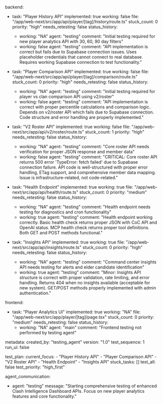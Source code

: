 backend:
  - task: "Player History API"
    implemented: true
    working: false
    file: "/app/web-next/src/app/api/player/[tag]/history/route.ts"
    stuck_count: 0
    priority: "high"
    needs_retesting: false
    status_history:
      - working: "NA"
        agent: "testing"
        comment: "Initial testing required for new player analytics API with 30, 60, 90 day filters"
      - working: false
        agent: "testing"
        comment: "API implementation is correct but fails due to Supabase connection issues. Uses placeholder credentials that cannot connect to real database. Requires working Supabase connection to test functionality."

  - task: "Player Comparison API"
    implemented: true
    working: false
    file: "/app/web-next/src/app/api/player/[tag]/comparison/route.ts"
    stuck_count: 0
    priority: "high"
    needs_retesting: false
    status_history:
      - working: "NA"
        agent: "testing"
        comment: "Initial testing required for player vs clan comparison API using v2/roster"
      - working: false
        agent: "testing"
        comment: "API implementation is correct with proper percentile calculations and comparison logic. Depends on v2/roster API which fails due to Supabase connection. Code structure and error handling are properly implemented."

  - task: "V2 Roster API"
    implemented: true
    working: false
    file: "/app/web-next/src/app/api/v2/roster/route.ts"
    stuck_count: 1
    priority: "high"
    needs_retesting: false
    status_history:
      - working: "NA"
        agent: "testing"
        comment: "Core roster API needs verification for proper JSON response and member data"
      - working: false
        agent: "testing"
        comment: "CRITICAL: Core roster API returns 500 error 'TypeError: fetch failed' due to Supabase connection failure. API code is well-structured with proper error handling, ETag support, and comprehensive member data mapping. Issue is infrastructure-related, not code-related."

  - task: "Health Endpoint"
    implemented: true
    working: true
    file: "/app/web-next/src/app/api/health/route.ts"
    stuck_count: 0
    priority: "medium"
    needs_retesting: false
    status_history:
      - working: "NA"
        agent: "testing"
        comment: "Health endpoint needs testing for diagnostics and cron functionality"
      - working: true
        agent: "testing"
        comment: "Health endpoint working correctly. Basic health check returns proper JSON with CoC API and OpenAI status. MCP health check returns proper tool definitions. Both GET and POST methods functional."

  - task: "Insights API"
    implemented: true
    working: true
    file: "/app/web-next/src/app/api/insights/route.ts"
    stuck_count: 0
    priority: "high"
    needs_retesting: false
    status_history:
      - working: "NA"
        agent: "testing"
        comment: "Command center insights API needs testing for alerts and elder candidate identification"
      - working: true
        agent: "testing"
        comment: "Minor: Insights API structure is correct with proper validation, rate limiting, and error handling. Returns 404 when no insights available (acceptable for new system). GET/POST methods properly implemented with admin authentication."

frontend:
  - task: "Player Analytics UI"
    implemented: true
    working: "NA"
    file: "/app/web-next/src/app/player/[tag]/page.tsx"
    stuck_count: 0
    priority: "medium"
    needs_retesting: false
    status_history:
      - working: "NA"
        agent: "main"
        comment: "Frontend testing not performed by testing agent"

metadata:
  created_by: "testing_agent"
  version: "1.0"
  test_sequence: 1
  run_ui: false

test_plan:
  current_focus:
    - "Player History API"
    - "Player Comparison API"
    - "V2 Roster API"
    - "Health Endpoint"
    - "Insights API"
  stuck_tasks: []
  test_all: false
  test_priority: "high_first"

agent_communication:
  - agent: "testing"
    message: "Starting comprehensive testing of enhanced Clash Intelligence Dashboard APIs. Focus on new player analytics features and core functionality."